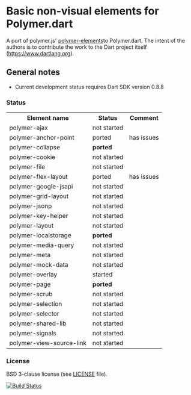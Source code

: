 # Basic non-visual elements for Polymer.dart

A port of polymer.js' [polymer-elements](https://github.com/Polymer/polymer-elements)to Polymer.dart. 
The intent of the authors is to contribute the work to the Dart project itself (https://www.dartlang.org).

## General notes

* Current development status requires Dart SDK version 0.8.8

### Status

<table>
  <tr>
    <th>Element name</th><th>Status</th><th>Comment</th> </tr>
  </tr>
  <tr>    <td>polymer-ajax</td>               <td>not started</td>   <td> </td>    </tr>
  <tr>    <td>polymer-anchor-point</td>       <td>ported</td> <td>has issues</td>    </tr>
  <tr>    <td>polymer-collapse</td>           <td><strong>ported</strong></td>   <td> </td>    </tr>
  <tr>    <td>polymer-cookie</td>             <td>not started</td>   <td> </td>    </tr>
  <tr>    <td>polymer-file</td>               <td>not started</td>   <td> </td>    </tr>
  <tr>    <td>polymer-flex-layout</td>        <td>ported</td>   <td>has issues</td>    </tr>
  <tr>    <td>polymer-google-jsapi</td>       <td>not started</td>   <td> </td>    </tr>
  <tr>    <td>polymer-grid-layout</td>        <td>not started</td>   <td> </td>    </tr>
  <tr>    <td>polymer-jsonp</td>              <td>not started</td>   <td> </td>    </tr>
  <tr>    <td>polymer-key-helper</td>         <td>not started</td>   <td> </td>    </tr>
  <tr>    <td>polymer-layout</td>             <td>not started</td>   <td> </td>    </tr>
  <tr>    <td>polymer-localstorage</td>       <td><strong>ported</strong></td> <td></td>    </tr>
  <tr>    <td>polymer-media-query</td>        <td>not started</td> <td></td>    </tr>
  <tr>    <td>polymer-meta</td>               <td>not started</td>   <td> </td>    </tr>
  <tr>    <td>polymer-mock-data</td>          <td>not started</td> <td></td>    </tr>
  <tr>    <td>polymer-overlay</td>            <td>started</td>   <td> </td>    </tr>
  <tr>    <td>polymer-page</td>               <td><strong>ported</strong></td>   <td> </td>    </tr>
  <tr>    <td>polymer-scrub</td>              <td>not started</td>   <td> </td>    </tr>
  <tr>    <td>polymer-selection</td>          <td>not started</td>   <td> </td>    </tr>
  <tr>    <td>polymer-selector</td>           <td>not started</td>   <td> </td>    </tr>
  <tr>    <td>polymer-shared-lib</td>         <td>not started</td>   <td> </td>    </tr>
  <tr>    <td>polymer-signals</td>            <td>not started</td>   <td> </td>    </tr>
  <tr>    <td>polymer-view-source-link</td>   <td>not started</td>   <td> </td>    </tr>
</table>

### License
BSD 3-clause license (see [LICENSE](https://github.com/ErikGrimes/polymer-elements/blob/master/LICENSE) file).

[![Build Status](https://drone.io/github.com/ErikGrimes/polymer-elements/status.png)](https://drone.io/github.com/ErikGrimes/polymer-elements/latest)

